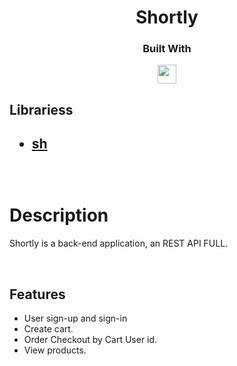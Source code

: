 <h1 align="center">
  Shortly
</h1>
<div align="center">

  <h3>Built With</h3>

  <img src="https://img.shields.io/badge/Linux-316192?style=for-the-badge&logo=Linux&logoColor=white" height="30px"/>
  
  <!-- Badges source: https://dev.to/envoy_/150-badges-for-github-pnk -->
</div>
<h2>Librariess<h2>

- [sh](https://www.npmjs.com/package/sh)


<br/>

# Description

Shortly is a back-end application, an REST API FULL.

</br>

## Features

-   User sign-up and sign-in
-   Create cart.
-   Order Checkout by Cart User id.
-   View products.

</br>

<!-- 
// build: Changes that affect the build system or external dependencies (example scopes: gulp, broccoli, npm)
// ci: Changes to our CI configuration files and scripts (example scopes: Travis, Circle, BrowserStack, SauceLabs)
// docs: Documentation only changes
// feat: A new feature
// fix: A bug fix
// perf: A code change that improves performance
// refactor: A code change that neither fixes a bug nor adds a feature
// style: Changes that do not affect the meaning of the code (white-space, formatting, missing semi-colons, etc)
// test: Adding missing tests or correcting existing tests 

DEV OPS
Planejamento: Planejar o produto em sí, PI, iterações/sprints que será necessaria para entregar o produto para o cliente.

Código: Começar a implementação técnica do produto.

Build: Preparar seu produto para rodar.

Teste: Testes automatizados, testes integrados e Testes em outros ambientes.

Release: Lançamento oficial do produto.

Deploy: Subir o codigo para os ambientes. (Devs/Teste Integrado/Homologação/Produção)

Operação/Monitoramento: Operação trabalha junto com monitoramento, é garantir que caso ocorra algum problema,
ele seja corrigido, voltando para a parte do planejamento para que não ocorra novamente.

-->
